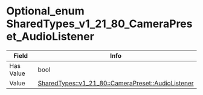 # Optional_enum SharedTypes_v1_21_80_CameraPreset_AudioListener

<table><thead><tr><th>Field</th><th>Info</th></tr></thead><tbody>
<tr><td>Has Value</td><td>bool</td></tr>
<tr><td>Value</td><td><a href="../types/SharedTypes_v1_21_80_CameraPreset_AudioListener.md">SharedTypes::v1_21_80::CameraPreset::AudioListener</a></td></tr>
</tbody></table>